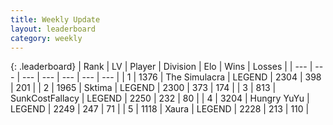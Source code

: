 ```yaml
---
title: Weekly Update
layout: leaderboard
category: weekly
---
```


{: .leaderboard}
| Rank | LV | Player | Division | Elo | Wins | Losses |
| --- | --- | --- | --- | --- | --- | --- |
| <span data-change="9">1</span> | 1376 | <span title="ID: 366840">The Simulacra</span> | LEGEND | <span data-change="165">2304</span> | <span data-change="75">398</span> | <span data-change="18">201</span> |
| <span data-change="-1">2</span> | 1965 | <span title="ID: 353063">Sktima</span> | LEGEND | <span data-change="54">2300</span> | <span data-change="47">373</span> | <span data-change="8">174</span> |
| <span data-change="4">3</span> | 813 | <span title="ID: 402846">SunkCostFallacy</span> | LEGEND | <span data-change="93">2250</span> | <span data-change="134">232</span> | <span data-change="43">80</span> |
| <span data-change="-2">4</span> | 3204 | <span title="ID: 164871">Hungry YuYu</span> | LEGEND | <span data-change="12">2249</span> | <span data-change="122">247</span> | <span data-change="42">71</span> |
| <span data-change="11">5</span> | 1118 | <span title="ID: 200908">Xaura</span> | LEGEND | <span data-change="115">2228</span> | <span data-change="70">213</span> | <span data-change="24">110</span> |